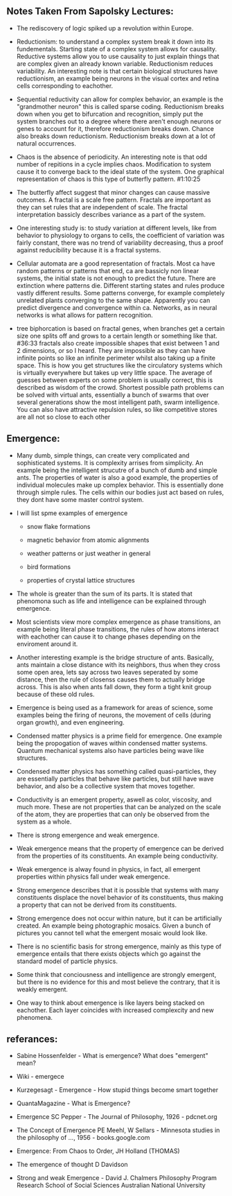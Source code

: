## Notes Taken From Sapolsky Lectures: 

 
 - The rediscovery of logic spiked up a revolution within Europe.

- Reductionism: to understand a complex system break it down into its fundementals. 
Starting state of a complex system allows for causality. Reductive systems allow you to use causality to just explain things that are complex 
given an already known variable. Reductionism reduces variability. An interesting note is that certain biological structures have reductionism, 
an example being neurons in the visual cortex and retina cells corresponding to eachother.

 - Sequential reductivity can allow for complex behavior,
an example is the "grandmother neuron" this is called sparse coding. Reductionism breaks down when you get to bifurcation and recognition, simply put the system branches out to a degree where there aren't enough neurons or genes to account for it, therefore reductionism breaks down. Chance 
also breaks down reductionism. Reductionism breaks down at a lot of natural occurrences. 

 - Chaos is the absence of periodicity. An interesting note is that odd number of repitions in a cycle implies chaos. Modification to system cause it 
to converge back to the ideal state of the system. One graphical representation of chaos is this type of butterfly pattern. 
#1:10:25 

 - The butterfly affect suggest that minor changes can cause massive outcomes. A fractal is a scale free pattern. Fractals are important as they can 
set rules that are independent of scale. The fractal interpretation bassicly describes variance as a part of the system.

 - One interesting study is: 
	to study variation at different levels, like from  behavior to physiology to organs to cells, the coefficient of variation was fairly constant, 
	there was no trend of variability decreasing, thus a proof against reducibility because it is a fractal systems. 


 - Cellular automata are a good representation of fractals. Most ca have random patterns or patterns that end, ca are bassicly non linear systems, 
the initial state is not enough to predict the future. There are extinction where patterns die. Different starting states and rules produce vastly 
different results. Some patterns converge, for example completely unrelated plants converging to the same shape. Apparently you can predict 
divergence and convergence within ca. Networks, as in neural networks is what allows for pattern recognition. 

 -  tree biphorcation is based on fractal genes, when branches get a certain size one splits off and grows to a certain length or something like that. #36:33 fractals also create
impossible shapes that exist between 1 and 2 dimensions, or so I heard. They are impossible as they can have infinite points so like an infinite 
perimeter whilst also taking up a finite space. This is how you get structures like the circulatory systems which is virtually everywhere but takes 
up very little space. The average of guesses between experts on some problem is usually correct, this is described as wisdom of the crowd. 
	Shortest possible path problems can be solved with virtual ants, essentially a bunch of swarms that over several generations show the most 
	intelligent path, swarm intelligence. You can also have attractive repulsion rules, so like competitive stores are all not so close to each other

## Emergence: 
 - Many dumb, simple things, can create very complicated and sophisticated 
	systems. It is complexity arrises from simplicity. An example being the 
	intelligent strucutre of a bunch of dumb and simple ants. The properties 
	of water is also a good example, the properties of individual molecules 
	make up complex behavior. This is essentially done through simple rules.
	The cells within our bodies just act based on rules, they dont have some master
	control system.  

 -  I will list spme examples of emergence 
	 -  snow flake formations 
	
	 - magnetic behavior from atomic alignments 
	
	 - weather patterns or just weather in general 
	
	 - bird formations
	
	 -  properties of crystal lattice structures

		

 - The whole is greater than the sum of its parts. It is stated that phenomona such as life and intelligence can be explained through emergence. 

- Most scientists view more complex emergence as phase transitions, an example being literal phase transitions, the rules of how atoms interact with eachother can cause it to change phases depending on the enviroment around it. 

- Another interesting example is the bridge structure of ants. Basically, ants maintain a close distance with its neighbors, thus when they cross some open area, lets say across two leaves seperated by some distance, then the rule of closenss causes them to actually bridge across. This is also when ants fall down, they form a tight knit group because of these old rules. 

- Emergence is being used as a framework for areas of science, some examples being the firing of neurons, the movement of cells (during organ growth), and even engineering. 

- Condensed matter physics is a prime field for emergence. One example being the propogation of waves within condensed matter systems. Quantum mechanical systems also have particles being wave like structures. 

- Condensed matter physics has something called quasi-particles, they are essentially particles that behave like particles, but still have wave behavior, and also be a collective system that moves together. 

- Conductivity is an emergent property, aswell as color, viscosity, and much more. These are not properties that can be analyzed on the scale of the atom, they are properties that can only be observed from the system as a whole. 

- There is strong emergence and weak emergence. 

- Weak emergence means that the property of emergence can be derived from the properties of its constituents. An example being conductivity. 

- Weak emergence is alway found in physics, in fact, all emergent properties within physics fall under weak emergence. 

- Strong emergence describes that it is possible that systems with many constituents displace the novel behavior of its constituents, thus making a property that can not be derived from its constituents. 

- Strong emergence does not occur within nature, but it can be artificially created. An example being photographic mosaics. Given a bunch of pictures you cannot tell what the emergent mosaic would look like. 

- There is no scientific basis for strong emergence, mainly as this type of emergence entails that there exists objects which go against the standard model of particle physics. 

- Some think that conciousness and intelligence are strongly emergent, but there is no evidence for this and most believe the contrary, that it is weakly emergent. 

- One way to think about emergence is like layers being stacked on eachother. Each layer coincides with increased complexcity and new phenomena. 




## referances: 

- Sabine Hossenfelder - What is emergence? What does "emergent" mean? 

- Wiki - emergece 

- Kurzegesagt - Emergence - How stupid things become smart together 

- QuantaMagazine - What is Emergence? 

-  Emergence SC Pepper - The Journal of Philosophy, 1926 - pdcnet.org

- The Concept of Emergence PE Meehl, W Sellars - Minnesota studies in the philosophy of …, 1956 - books.google.com

- Emergence: From Chaos to Order, JH Holland (THOMAS)

- The emergence of thought D Davidson 

- Strong and weak Emergence - David J. Chalmers Philosophy Program Research School of Social Sciences Australian National University
